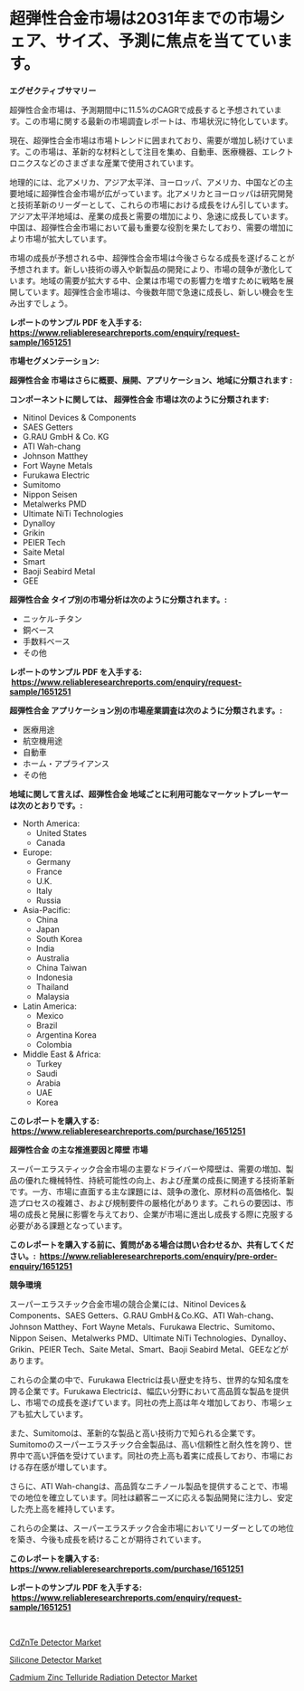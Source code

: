 <p><h1>超弾性合金市場は2031年までの市場シェア、サイズ、予測に焦点を当てています。</h1></p><p><strong>エグゼクティブサマリー</strong></p>
<p><p>超弾性合金市場は、予測期間中に11.5%のCAGRで成長すると予想されています。この市場に関する最新の市場調査レポートは、市場状況に特化しています。 </p><p>現在、超弾性合金市場は市場トレンドに囲まれており、需要が増加し続けています。この市場は、革新的な材料として注目を集め、自動車、医療機器、エレクトロニクスなどのさまざまな産業で使用されています。 </p><p>地理的には、北アメリカ、アジア太平洋、ヨーロッパ、アメリカ、中国などの主要地域に超弾性合金市場が広がっています。北アメリカとヨーロッパは研究開発と技術革新のリーダーとして、これらの市場における成長をけん引しています。アジア太平洋地域は、産業の成長と需要の増加により、急速に成長しています。中国は、超弾性合金市場において最も重要な役割を果たしており、需要の増加により市場が拡大しています。</p><p>市場の成長が予想される中、超弾性合金市場は今後さらなる成長を遂げることが予想されます。新しい技術の導入や新製品の開発により、市場の競争が激化しています。地域の需要が拡大する中、企業は市場での影響力を増すために戦略を展開しています。超弾性合金市場は、今後数年間で急速に成長し、新しい機会を生み出すでしょう。</p></p>
<p><strong>レポートのサンプル PDF を入手する: <a href="https://www.reliableresearchreports.com/enquiry/request-sample/1651251">https://www.reliableresearchreports.com/enquiry/request-sample/1651251</a></strong></p>
<p><strong>市場セグメンテーション:</strong></p>
<p><strong> 超弾性合金 市場はさらに概要、展開、アプリケーション、地域に分類されます :</strong></p>
<p><strong>コンポーネントに関しては、 超弾性合金 市場は次のように分類されます: &nbsp;</strong></p>
<p><ul><li>Nitinol Devices & Components</li><li>SAES Getters</li><li>G.RAU GmbH & Co. KG</li><li>ATI Wah-chang</li><li>Johnson Matthey</li><li>Fort Wayne Metals</li><li>Furukawa Electric</li><li>Sumitomo</li><li>Nippon Seisen</li><li>Metalwerks PMD</li><li>Ultimate NiTi Technologies</li><li>Dynalloy</li><li>Grikin</li><li>PEIER Tech</li><li>Saite Metal</li><li>Smart</li><li>Baoji Seabird Metal</li><li>GEE</li></ul></p>
<p><strong> 超弾性合金 タイプ別の市場分析は次のように分類されます。:</strong></p>
<p><ul><li>ニッケル-チタン</li><li>銅ベース</li><li>手数料ベース</li><li>その他</li></ul></p>
<p><strong>レポートのサンプル PDF を入手する: &nbsp;<a href="https://www.reliableresearchreports.com/enquiry/request-sample/1651251">https://www.reliableresearchreports.com/enquiry/request-sample/1651251</a></strong></p>
<p><strong> 超弾性合金 アプリケーション別の市場産業調査は次のように分類されます。:</strong></p>
<p><ul><li>医療用途</li><li>航空機用途</li><li>自動車</li><li>ホーム・アプライアンス</li><li>その他</li></ul></p>
<p><strong>地域に関して言えば、超弾性合金 地域ごとに利用可能なマーケットプレーヤーは次のとおりです。:</strong></p>
<p><ul>
    <li>
        North America:
        <ul>
            <li>United States</li>
            <li>Canada</li>
        </ul>
    </li>
    <li>
        Europe:
        <ul>
            <li>Germany</li>
            <li>France</li>
            <li>U.K.</li>
            <li>Italy</li>
            <li>Russia</li>
        </ul>
    </li>
    <li>
        Asia-Pacific:
        <ul>
            <li>China</li>
            <li>Japan</li>
            <li>South Korea</li>
            <li>India</li>
            <li>Australia</li>
            <li>China Taiwan</li>
            <li>Indonesia</li>
            <li>Thailand</li>
            <li>Malaysia</li>
        </ul>
    </li>
    <li>
        Latin America:
        <ul>
            <li>Mexico</li>
            <li>Brazil</li>
            <li>Argentina Korea</li>
            <li>Colombia</li>
        </ul>
    </li>
    <li>
        Middle East & Africa:
        <ul>
            <li>Turkey</li>
            <li>Saudi</li>
            <li>Arabia</li>
            <li>UAE</li>
            <li>Korea</li>
        </ul>
    </li>
    </ul></p>
<p><strong>このレポートを購入する: &nbsp;<a href="https://www.reliableresearchreports.com/purchase/1651251">https://www.reliableresearchreports.com/purchase/1651251</a></strong></p>
<p><strong>超弾性合金 の主な推進要因と障壁 市場</strong></p>
<p><p>スーパーエラスティック合金市場の主要なドライバーや障壁は、需要の増加、製品の優れた機械特性、持続可能性の向上、および産業の成長に関連する技術革新です。一方、市場に直面する主な課題には、競争の激化、原材料の高価格化、製造プロセスの複雑さ、および規制要件の厳格化があります。これらの要因は、市場の成長と発展に影響を与えており、企業が市場に進出し成長する際に克服する必要がある課題となっています。</p></p>
<p><strong>このレポートを購入する前に、質問がある場合は問い合わせるか、共有してください。:&nbsp; <a href="https://www.reliableresearchreports.com/enquiry/pre-order-enquiry/1651251">https://www.reliableresearchreports.com/enquiry/pre-order-enquiry/1651251</a></strong></p>
<p><strong>競争環境</strong></p>
<p><p>スーパーエラスチック合金市場の競合企業には、Nitinol Devices＆Components、SAES Getters、G.RAU GmbH＆Co.KG、ATI Wah-chang、Johnson Matthey、Fort Wayne Metals、Furukawa Electric、Sumitomo、Nippon Seisen、Metalwerks PMD、Ultimate NiTi Technologies、Dynalloy、Grikin、PEIER Tech、Saite Metal、Smart、Baoji Seabird Metal、GEEなどがあります。</p><p>これらの企業の中で、Furukawa Electricは長い歴史を持ち、世界的な知名度を誇る企業です。Furukawa Electricは、幅広い分野において高品質な製品を提供し、市場での成長を遂げています。同社の売上高は年々増加しており、市場シェアも拡大しています。</p><p>また、Sumitomoは、革新的な製品と高い技術力で知られる企業です。Sumitomoのスーパーエラスチック合金製品は、高い信頼性と耐久性を誇り、世界中で高い評価を受けています。同社の売上高も着実に成長しており、市場における存在感が増しています。</p><p>さらに、ATI Wah-changは、高品質なニチノール製品を提供することで、市場での地位を確立しています。同社は顧客ニーズに応える製品開発に注力し、安定した売上高を維持しています。</p><p>これらの企業は、スーパーエラスチック合金市場においてリーダーとしての地位を築き、今後も成長を続けることが期待されています。</p></p>
<p><strong>このレポートを購入する: &nbsp; <a href="https://www.reliableresearchreports.com/purchase/1651251">https://www.reliableresearchreports.com/purchase/1651251</a></strong></p>
<p><strong>レポートのサンプル PDF を入手する: &nbsp;<a href="https://www.reliableresearchreports.com/enquiry/request-sample/1651251">https://www.reliableresearchreports.com/enquiry/request-sample/1651251</a></strong><strong></strong></p>
<p>&nbsp;</p>
<p><p><a href="https://github.com/jhcraigie/Market-Research-Report-List-2/blob/main/cdznte-detector-market.md">CdZnTe Detector Market</a></p><p><a href="https://github.com/sonuprakash1/Market-Research-Report-List-2/blob/main/silicone-detector-market.md">Silicone Detector Market</a></p><p><a href="https://github.com/PeterParrish5/Market-Research-Report-List-4/blob/main/cadmium-zinc-telluride-radiation-detector-market.md">Cadmium Zinc Telluride Radiation Detector Market</a></p></p>